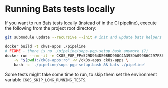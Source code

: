 # Running Bats tests locally

If you want to run Bats tests locally (instead of in the CI pipeline), execute the following from the project root directory:

```bash
git submodule update --recursive --init # init and update bats helpers

docker build -t ck8s-apps ./pipeline
# FIXME - there is no ./pipeline/sops-pgp-setup.bash anymore (?)
docker run --rm -it -e CK8S_PGP_FP=529D964DE0BBD900C4A395DA09986C297F8B7757 \
    -v "$(pwd):/ck8s-apps:ro" -w /ck8s-apps ck8s-apps \
    bash -c './pipeline/sops-pgp-setup.bash && bats ./pipeline'
```

Some tests might take some time to run, to skip them set the environment variable `CK8S_SKIP_LONG_RUNNING_TESTS`.
